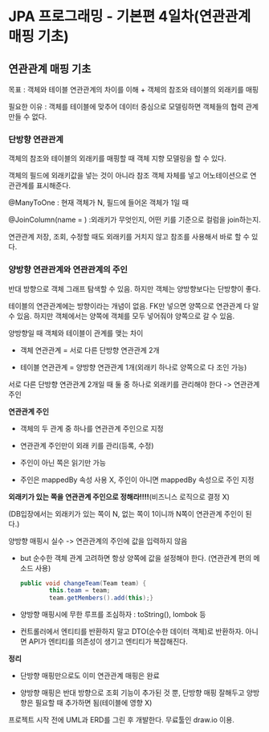 # JPA 프로그래밍 - 기본편 4일차(연관관계 매핑 기초)

## 연관관계 매핑 기초

목표 : 객체와 테이블 연관관계의 차이를 이해 + 객체의 참조와 테이블의 외래키를 매핑

필요한 이유 : 객체를 테이블에 맞추어 데이터 중심으로 모델링하면 객체들의 협력 관계 만들 수 없다.

### 단방향 연관관계

객체의 참조와 테이블의 외래키를 매핑할 때 객체 지향 모델링을 할 수 있다.

객체의 필드에 외래키값을 넣는 것이 아니라 참조 객체 자체를 넣고 어노테이션으로 연관관계를 표시해준다. 

@ManyToOne : 현재 객체가 N, 필드에 들어온 객체가 1일 때

@JoinColumn(name = ) :외래키가 무엇인지, 어떤 키를 기준으로 컬럼을 join하는지.

연관관계 저장, 조회, 수정할 때도 외래키를 거치지 않고 참조를 사용해서 바로 할 수 있다.

### 양방향 연관관계와 연관관계의 주인

반대 방향으로 객체 그래프 탐색할 수 있음. 하지만 객체는 양방향보다는 단방향이 좋다.

테이블의 연관관계에는 방향이라는 개념이 없음. FK만 넣으면 양쪽으로 연관관계 다 알 수 있음. 하지만 객체에서는 양쪽에 객체를 모두 넣어줘야 양쪽으로 갈 수 있음. 

양방향일 때 객체와 테이블이 관계를 맺는 차이

- 객체 연관관계 =  서로 다른 단방향 연관관계 2개

- 테이블 연관관계 = 양방향 연관관계 1개(외래키 하나로 양쪽으로 다 조인 가능)

서로 다른 단방향 연관관계 2개일 때 둘 중 하나로 외래키를 관리해야 한다 -> 연관관계 주인

**연관관계 주인**

- 객체의 두 관계 중 하나를 연관관계 주인으로 지정

- 연관관계 주인만이 외래 키를 관리(등록, 수정)

- 주인이 아닌 쪽은 읽기만 가능

- 주인은 mappedBy 속성 사용 X, 주인이 아니면 mappedBy 속성으로 주인 지정

**외래키가 있는 쪽을 연관관계 주인으로 정해라!!!!**(비즈니스 로직으로 결정 X)

(DB입장에서는 외래키가 있는 쪽이 N, 없는 쪽이 1이니까 N쪽이 연관관계 주인이 된다.)

양방향 매핑시 실수 -> 연관관계의 주인에 값을 입력하지 않음

- but 순수한 객체 관계 고려하면 항상 양쪽에 값을 설정해야 한다. (연관관계 편의 메소드 사용)

  ```java
  public void changeTeam(Team team) {
          this.team = team;
          team.getMembers().add(this);}
  ```

- 양방향 매핑시에 무한 루프를 조심하자 : toString(), lombok 등

- 컨트롤러에서 엔티티를 반환하지 말고 DTO(순수한 데이터 객체)로 반환하자. 아니면 API가 엔티티를 의존성이 생기고 엔티티가 복잡해진다.

**정리**

- 단방향 매핑만으로도 이미 연관관계 매핑은 완료

- 양방향 매핑은 반대 방향으로 조회 기능이 추가된 것 뿐, 단방향 매핑 잘해두고 양방향은 필요할 때 추가하면 됨(테이블에 영향 X)

프로젝트 시작 전에 UML과 ERD를 그린 후 개발한다. 무료툴인 draw.io 이용.
